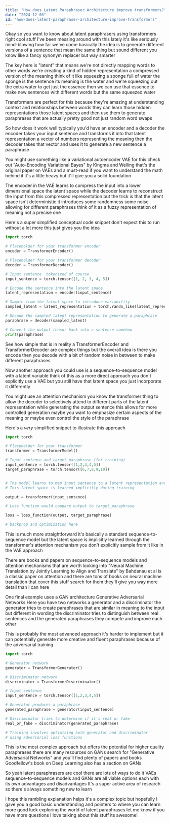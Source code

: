 ```yaml
---
title: "How does Latent Paraphraser Architecture improve transformers?"
date: "2024-12-03"
id: "how-does-latent-paraphraser-architecture-improve-transformers"
---
```


Okay so you want to know about latent paraphrasers using transformers right  cool stuff  I've been messing around with this lately  it's like seriously mind-blowing how far we've come  basically the idea is to generate different versions of a sentence that mean the same thing but sound different you know  like a fancy synonym replacer but way smarter

The key here is "latent"  that means we're not directly mapping words to other words  we're creating a kind of hidden representation a compressed version of the meaning  think of it like squeezing a sponge full of water the sponge is the sentence its meaning is the water and we're squeezing out the extra water to get just the essence then we can use that essence to make new sentences with different words  but the same squeezed water

Transformers are perfect for this because they're amazing at understanding context and relationships between words  they can learn those hidden representations those latent spaces  and then use them to generate paraphrases that are actually pretty good  not just random word swaps

So how does it work  well typically you'd have an encoder and a decoder  the encoder takes your input sentence and transforms it into that latent representation a vector of numbers representing the meaning  then the decoder takes that vector and uses it to generate a new sentence  a paraphrase

You might use something like a variational autoencoder VAE for this  check out "Auto-Encoding Variational Bayes" by Kingma and Welling  that's the original paper on VAEs and a must-read if you want to understand the math behind it  it's a little heavy but it'll give you a solid foundation

The encoder in the VAE learns to compress the input into a lower dimensional space the latent space while the decoder learns to reconstruct the input from this compressed representation  but the trick is that the latent space isn't deterministic  it introduces some randomness some noise allowing for different paraphrases  think of it as a fuzzy representation of meaning  not a precise one

Here's a super simplified conceptual code snippet  don't expect this to run without a lot more  this just gives you the idea

```python
import torch

# Placeholder for your transformer encoder
encoder = TransformerEncoder()

# Placeholder for your transformer decoder
decoder = TransformerDecoder()

# Input sentence  tokenized of course
input_sentence = torch.tensor([1, 2, 3, 4, 5])

# Encode the sentence into the latent space
latent_representation = encoder(input_sentence)

# Sample from the latent space to introduce variability
sampled_latent = latent_representation + torch.randn_like(latent_representation) * 0.1

# Decode the sampled latent representation to generate a paraphrase
paraphrase = decoder(sampled_latent)

# Convert the output tensor back into a sentence somehow
print(paraphrase) 
```

See how simple that is  in reality  a TransformerEncoder and TransformerDecoder are complex things but the overall idea is there  you encode then you decode with a bit of random noise in between to make different paraphrases

Now  another approach you could use is a sequence-to-sequence model with a latent variable  think of this as a more direct approach  you don't explicitly use a VAE  but you still have that latent space  you just incorporate it differently

You might use an attention mechanism  you know the transformer thing  to allow the decoder to selectively attend to different parts of the latent representation while generating the output sentence   this allows for more controlled generation maybe you want to emphasize certain aspects of the meaning  or maybe even control the style of the paraphrase

Here's a *very* simplified snippet to illustrate this approach

```python
import torch

# Placeholder for your transformer
transformer = TransformerModel()

# Input sentence and target paraphrase (for training)
input_sentence = torch.tensor([1,2,3,4,5])
target_paraphrase = torch.tensor([6,7,8,9,10])


# The model learns to map input sentence to a latent representation and then to the target paraphrase
# This latent space is learned implicitly during training

output = transformer(input_sentence)

# Loss function would compare output to target_paraphrase 

loss = loss_function(output, target_paraphrase)

# backprop and optimization here
```

This is much more straightforward  it's basically a standard sequence-to-sequence model  but the latent space is implicitly learned through the transformer's attention mechanism  you don't explicitly sample from it like in the VAE approach

There are books and papers on sequence-to-sequence models and attention mechanisms  that are worth looking into  "Neural Machine Translation by Jointly Learning to Align and Translate" by Bahdanau et al is a classic paper on attention  and there are tons of books on neural machine translation that cover this stuff  search for them  they'll give you way more detail than I can here


One final example uses a GAN architecture  Generative Adversarial Networks  Here you have two networks a generator and a discriminator  the generator tries to create paraphrases that are similar in meaning to the input but different in wording the discriminator tries to distinguish between real sentences and the generated paraphrases  they compete and improve each other

This is probably the most advanced approach  it's harder to implement but it can potentially generate more creative and fluent paraphrases  because of the adversarial training


```python
import torch

# Generator network
generator = TransformerGenerator()

# Discriminator network
discriminator = TransformerDiscriminator()

# Input sentence
input_sentence = torch.tensor([1,2,3,4,5])

# Generator produces a paraphrase
generated_paraphrase = generator(input_sentence)

# Discriminator tries to determine if it's real or fake
real_or_fake = discriminator(generated_paraphrase)

# Training involves optimizing both generator and discriminator
# using adversarial loss functions
```

This is the most complex approach  but offers the potential for higher quality paraphrases  there are many resources on GANs  search for "Generative Adversarial Networks" and you'll find plenty of papers and books  Goodfellow's book on Deep Learning also has a section on GANs

So yeah  latent paraphrasers are cool  there are lots of ways to do it  VAEs sequence-to-sequence models and GANs are all viable options  each with its own advantages and disadvantages  It's a super active area of research  so there's always something new to learn


I hope this rambling explanation helps  it's a complex topic but hopefully I gave you a good basic understanding and pointers to where you can learn more  good luck exploring the world of latent paraphrases  let me know if you have more questions  I love talking about this stuff  its awesome!
